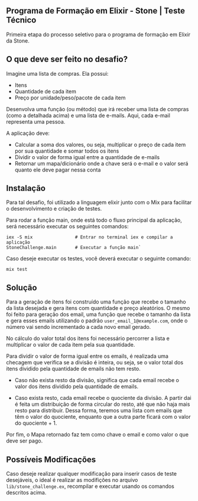 ## Programa de Formação em Elixir - Stone | Teste Técnico 

Primeira etapa do processo seletivo para o programa de formação em Elixir da Stone.

## O que deve ser feito no desafio?

Imagine uma lista de compras. Ela possui:

- Itens
- Quantidade de cada item
- Preço por unidade/peso/pacote de cada item

Desenvolva uma função (ou método) que irá receber uma lista de compras (como a detalhada acima) e uma lista de e-mails. Aqui, cada e-mail representa uma pessoa.

A aplicação deve:

- Calcular a soma dos valores, ou seja, multiplicar o preço de cada item por sua quantidade e somar todos os itens
- Dividir o valor de forma igual entre a quantidade de e-mails
- Retornar um mapa/dicionário onde a chave será o e-mail e o valor será quanto ele deve pagar nessa conta

## Instalação

Para tal desafio, foi utilizado a linguagem elixir junto com o Mix para facilitar o desenvolvimento e criação de testes.

Para rodar a função main, onde está todo o fluxo principal da aplicação, será necessário executar os seguintes comandos:

	iex -S mix                # Entrar no terminal iex e compilar a aplicação
	StoneChallenge.main       # Executar a função main`

Caso deseje executar os testes, você deverá executar o seguinte comando:

	mix test

##  Solução

Para a geração de itens foi construído uma função que recebe o tamanho da lista desejada e gera itens com quantidade e preço aleatórios. O mesmo foi feito para geração dos email, uma função que recebe o tamanho da lista e gera esses emails utilizando o padrão `user_email_1@example.com`, onde o número vai sendo incrementado a cada novo email gerado.

No cálculo do valor total dos itens foi necessário percorrer a lista e multiplicar o valor de cada item pela sua quantidade.

Para dividir o valor de forma igual entre os emails, é realizada uma checagem que verifica se a divisão é inteira, ou seja, se o valor total dos itens dividido pela quantidade de emails não tem resto.

- Caso não exista resto da divisão, significa que cada email recebe o valor dos itens dividido pela quantidade de emails. 

- Caso exista resto, cada email recebe o quociente da divisão. A partir dai é feita um distribuição de forma circular do resto, até que não haja mais resto para distribuir. Dessa forma, teremos uma lista com emails que têm o valor do quociente, enquanto que a outra parte ficará com o valor do quociente + 1.

Por fim, o Mapa retornado faz tem como chave o email e como valor o que deve ser pago.

## Possíveis Modificações

Caso deseje realizar qualquer modificação para inserir casos de teste desejáveis, o ideal é realizar as modifições no arquivo `lib/stone_challenge.ex`, recompilar e executar usando os comandos descritos acima.

